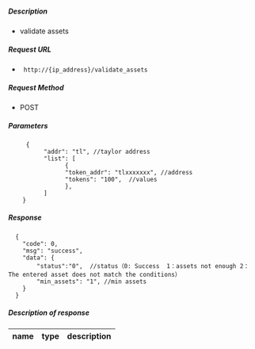 ##### Description #####

- validate assets

##### Request URL
- ` http://{ip_address}/validate_assets`

##### Request Method
- POST

##### Parameters

```
     {
	      "addr": "tl", //taylor address
		  "list": [
		        {
				"token_addr": "tlxxxxxxx", //address
				"tokens": "100",  //values
				},
		  ]
	}
```

##### Response #####

```
  {
    "code": 0,
	"msg": "success",
	"data": {
	    "status":"0",  //status（0: Success  1：assets not enough 2：The entered asset does not match the conditions）
		"min_assets": "1", //min assets
	}
  }
```

##### Description of response #####

|name|type|description|
|:-----  |:-----|-----                           |





